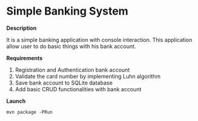 # Simple Banking System
**Description**

It is a simple banking application with console interaction. This application allow user to do basic things with his bank account.

**Requirements**
1. Registration and Authentication bank account
2. Validate the card number by implementing Luhn algorithm
3. Save bank account to SQLite database
4. Add basic CRUD functionalities with bank account

**Launch**

`mvn package -PRun`